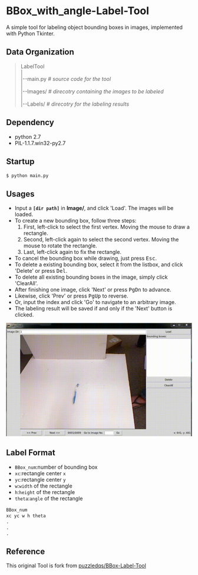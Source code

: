 BBox\_with\_angle-Label-Tool
===============

A simple tool for labeling object bounding boxes in images, implemented with Python Tkinter.

Data Organization
-----------------
>LabelTool  
>|  
>|--main.py   *# source code for the tool*  
>|  
>|--Images/   *# direcotry containing the images to be labeled*  
>|  
>|--Labels/   *# direcotry for the labeling results*  

Dependency
----------
- python 2.7 
- PIL-1.1.7.win32-py2.7

Startup
-------
```
$ python main.py
```

Usages
------
* Input a **`[dir path]`** in **Image/**, and click 'Load'. The images will be loaded.
* To create a new bounding box, follow three steps:
	1. First, left-click to select the first vertex. Moving the mouse to draw a rectangle.
	2. Second, left-click again to select the second vertex. Moving the mouse to rotate the rectangle.
	3. Last, left-click again to fix the rectangle.
* To cancel the bounding box while drawing, just press <kbd>Esc</kbd>.
* To delete a existing bounding box, select it from the listbox, and click 'Delete' or press <kbd>Del</kbd>.
* To delete all existing bounding boxes in the image, simply click 'ClearAll'.
* After finishing one image, click 'Next' or press <kbd>PgDn</kbd> to advance. 
* Likewise, click 'Prev' or press <kbd>PgUp</kbd> to reverse. 
* Or, input the index and click 'Go' to navigate to an arbitrary image.
* The labeling result will be saved if and only if the 'Next' button is clicked.

![BBoxToolGIF](BBox_with_angle-Label-Tool.gif)

Label Format
------------
- `BBox_num`:number of bounding box
- `xc`:rectangle center `x`
- `yc`:rectangle center `y`
- `w`:`width` of the rectangle
- `h`:`height` of the rectangle
- `theta`:`angle` of the rectangle

```
BBox_num
xc yc w h theta
.
.
.
```

Reference
---------
This original Tool is fork from [puzzledqs/BBox-Label-Tool](https://github.com/puzzledqs/BBox-Label-Tool)
